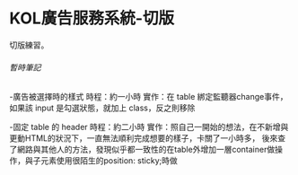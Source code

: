 # KOL廣告服務系統-切版

切版練習。

###### 暫時筆記

-廣告被選擇時的樣式
時程：約一小時
實作：在 table 綁定監聽器change事件，如果該 input 是勾選狀態，就加上 class，反之則移除

-固定 table 的 header
時程：約二小時
實作：照自己一開始的想法，在不新增與更動HTML的狀況下，一直無法順利完成想要的樣子，卡關了一小時多，
後來查了網路與其他人的方法，發現似乎都一致性的在table外增加一層container做操作，與子元素使用很陌生的position: sticky;時做


